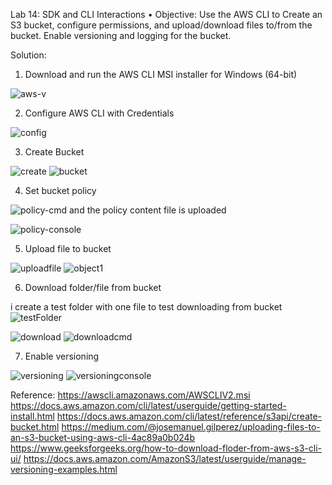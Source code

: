 Lab 14: SDK and CLI Interactions
• Objective: Use the AWS CLI to Create an S3 bucket, configure permissions, and upload/download files to/from the bucket.
Enable versioning and logging for the bucket.

Solution:

1. Download and run the AWS CLI MSI installer for Windows (64-bit)

![aws-v](https://github.com/user-attachments/assets/9cdaddaf-e484-49e4-b7d2-1de4485a114c)

2. Configure AWS CLI with Credentials

![config](https://github.com/user-attachments/assets/c33fbeb1-eba3-404f-9af9-837ed3573f99)

3. Create Bucket

![create](https://github.com/user-attachments/assets/2a1e3b4d-874a-4b84-948f-71f1b5230783)
![bucket](https://github.com/user-attachments/assets/00f9cf28-45b7-4472-a6fc-a8a6dc450125)


4. Set bucket policy

![policy-cmd](https://github.com/user-attachments/assets/3f6ab989-c2ed-406b-99f2-55efacd17633)
and the policy content file is uploaded 

![policy-console](https://github.com/user-attachments/assets/a7be8f92-f177-427c-ae06-ad30841fb493)

5.  Upload file to bucket

![uploadfile](https://github.com/user-attachments/assets/78f11580-98db-44bd-bbe9-a6ab61e93713)
![object1](https://github.com/user-attachments/assets/99842a75-5bb1-47f1-ae8f-0b822d0ec24c)


6. Download folder/file from bucket

i create a test folder with one file to test downloading from bucket
![testFolder](https://github.com/user-attachments/assets/49d9a09a-901e-48dd-9e31-53b1006d5eac)

![download](https://github.com/user-attachments/assets/d674ebda-07ac-481b-9982-1ef7060a178e)
![downloadcmd](https://github.com/user-attachments/assets/4c1f3b4f-7c44-490a-844a-de46aa4d0324)


7. Enable versioning

![versioning](https://github.com/user-attachments/assets/772ad20e-8bf9-4b22-b3c7-25299c82f5c4)
![versioningconsole](https://github.com/user-attachments/assets/e49ab3eb-ded6-4a54-af2c-a467fe803c8c)









Reference:
https://awscli.amazonaws.com/AWSCLIV2.msi
https://docs.aws.amazon.com/cli/latest/userguide/getting-started-install.html
https://docs.aws.amazon.com/cli/latest/reference/s3api/create-bucket.html
https://medium.com/@josemanuel.gilperez/uploading-files-to-an-s3-bucket-using-aws-cli-4ac89a0b024b
https://www.geeksforgeeks.org/how-to-download-floder-from-aws-s3-cli-ui/
https://docs.aws.amazon.com/AmazonS3/latest/userguide/manage-versioning-examples.html
